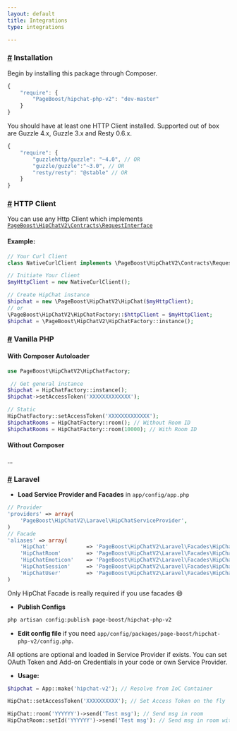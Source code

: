 ```yaml
---
layout: default
title: Integrations
type: integrations

---
```


### <a href="integrations.html#installation" name="installation">#</a> Installation

Begin by installing this package through Composer.

```js
{
    "require": {
        "PageBoost/hipchat-php-v2": "dev-master"
    }
}
```

You should have at least one HTTP Client installed.
Supported out of box are Guzzle 4.x, Guzzle 3.x and Resty 0.6.x.

```js
{
    "require": {
        "guzzlehttp/guzzle": "~4.0", // OR
        "guzzle/guzzle":"~3.0", // OR
        "resty/resty": "@stable" // OR
    }
}
```

### <a href="integrations.html#httpclient" name="httpclient">#</a> HTTP Client

You can use any Http Client which implements [`PageBoost\HipChatV2\Contracts\RequestInterface`](https://github.com/PageBoost/hipchat-php-v2/blob/master/src/PageBoost/HipChatV2/Contracts/RequestInterface.php)

#### Example:

```php
// Your Curl Client
class NativeCurlClient implements \PageBoost\HipChatV2\Contracts\RequestInterface { ... }

// Initiate Your Client
$myHttpClient = new NativeCurlClient();

// Create HipChat instance
$hipchat = new \PageBoost\HipChatV2\HipChat($myHttpClient);
// or
\PageBoost\HipChatV2\HipChatFactory::$httpClient = $myHttpClient;
$hipchat = \PageBoost\HipChatV2\HipChatFactory::instance();
```

### <a href="integrations.html#vanilla_php" name="vanilla_php">#</a> Vanilla PHP

#### With Composer Autoloader

```php
use PageBoost\HipChatV2\HipChatFactory;

 // Get general instance
$hipchat = HipChatFactory::instance();
$hipchat->setAccessToken('XXXXXXXXXXXXX');

// Static
HipChatFactory::setAccessToken('XXXXXXXXXXXXX');
$hipchatRooms = HipChatFactory::room(); // Without Room ID
$hipchatRooms = HipChatFactory::room(10000); // With Room ID
```

#### Without Composer

...

### <a href="integrations.html#laravel" name="laravel">#</a> Laravel

- **Load Service Provider and Facades** in `app/config/app.php`

```php
// Provider
'providers' => array(
    'PageBoost\HipChatV2\Laravel\HipChatServiceProvider',
)
// Facade
'aliases' => array(
    'HipChat'            => 'PageBoost\HipChatV2\Laravel\Facades\HipChat',
    'HipChatRoom'        => 'PageBoost\HipChatV2\Laravel\Facades\HipChatRoom',
    'HipChatEmoticon'    => 'PageBoost\HipChatV2\Laravel\Facades\HipChatEmoticon',
    'HipChatSession'     => 'PageBoost\HipChatV2\Laravel\Facades\HipChatSession',
    'HipChatUser'        => 'PageBoost\HipChatV2\Laravel\Facades\HipChatUser',
)
```
Only HipChat Facade is really required if you use facades :smile:

- **Publish Configs**

```bash
php artisan config:publish page-boost/hipchat-php-v2
```

- **Edit config file** if you need `app/config/packages/page-boost/hipchat-php-v2/config.php`.

All options are optional and loaded in Service Provider if exists. You can set OAuth Token and Add-on Credentials in your code or own Service Provider.

- **Usage:**

```php
$hipchat = App::make('hipchat-v2'); // Resolve from IoC Container

HipChat::setAccessToken('XXXXXXXXXX'); // Set Access Token on the fly

HipChat::room('YYYYYY')->send('Test msg'); // Send msg in room
HipChatRoom::setId('YYYYYY')->send('Test msg'): // Send msg in room with shortcut facade

```
